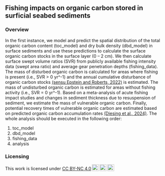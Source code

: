 ## Fishing impacts on organic carbon stored in surficial seabed sediments

### Overview

In the first instance, we model and predict the spatial distribution of the total organic carbon content (toc_model) and dry bulk density (dbd_model) in surface sediments and use these predictions to calculate the surface organic carbon stocks in the surface layer (0 – 2 cm). We then calculate surface swept volume ratios (SVR) from publicly available fishing intensity data (swept area ratio) and average gear penetration depths (fishing_data). The mass of disturbed organic carbon is calculated for areas where fishing is present (i.e., SVR > 0 yr^-1) and the annual cumulative disturbance of organic carbon stocks [(sensu Epstein and Roberts, 2022)](https://doi.org/10.1371/journal.pclm.0000059) is estimated. The mass of undisturbed organic carbon is estimated for areas without fishing activity (i.e., SVR = 0 yr^-1). Based on a meta-analysis of acute fishing impact studies and changes in sediment thickness due to resuspension of sediment, we estimate the mass of vulnerable organic carbon. Finally, potential recovery times of vulnerable organic carbon are estimated based on predicted organic carbon accumulation rates [(Diesing et al., 2024)](https://doi.org/10.1038/s43247-024-01502-8). The whole analysis should be executed in the following order:

1. toc_model
2. dbd_model
3. fishing_data
4. analysis

### Licensing

<p xmlns:cc="http://creativecommons.org/ns#" >This work is licensed under <a href="https://creativecommons.org/licenses/by-nc/4.0/?ref=chooser-v1" target="_blank" rel="license noopener noreferrer" style="display:inline-block;">CC BY-NC 4.0<img style="height:22px!important;margin-left:3px;vertical-align:text-bottom;" src="https://mirrors.creativecommons.org/presskit/icons/cc.svg?ref=chooser-v1" alt=""><img style="height:22px!important;margin-left:3px;vertical-align:text-bottom;" src="https://mirrors.creativecommons.org/presskit/icons/by.svg?ref=chooser-v1" alt=""><img style="height:22px!important;margin-left:3px;vertical-align:text-bottom;" src="https://mirrors.creativecommons.org/presskit/icons/nc.svg?ref=chooser-v1" alt=""></a></p>
